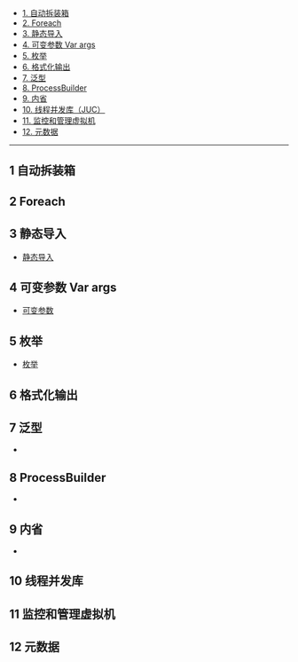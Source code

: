 
* [1. 自动拆装箱](#1-自动拆装箱)
* [2. Foreach](#2-Foreach)
* [3. 静态导入](#3-静态导入)
* [4. 可变参数 Var args](#4-可变参数-Var-args)
* [5. 枚举](#5-枚举)
* [6. 格式化输出](#6-格式化输出)
* [7. 泛型](#7-泛型)
* [8. ProcessBuilder](#8-ProcessBuilder)
* [9. 内省](#9-内省)
* [10. 线程并发库（JUC）](#10-线程并发库)
* [11. 监控和管理虚拟机](#11-监控和管理虚拟机)
* [12. 元数据](#12-元数据)


---

## 1 自动拆装箱
## 2 Foreach
## 3 静态导入
* [静态导入](https://zhuanlan.zhihu.com/p/35756938)
## 4 可变参数 Var args
* [可变参数](https://www.cnblogs.com/lanxuezaipiao/p/3190673.html)
## 5 枚举
* [枚举](https://mp.weixin.qq.com/s?__biz=MzI3NzE0NjcwMg==&mid=402247345&idx=1&sn=a0e1f8cc739dd8cf96ede6ec5181d244&chksm=7967d3904e105a867b1d737bc64e526756125ced5f33cc9a9b35064228f639e391d024e3abde&scene=21#wechat_redirect)
## 6 格式化输出
## 7 泛型
* [](https://www.jianshu.com/p/1b5a6ecd1bdf)
## 8 ProcessBuilder
* [](https://mkyong.com/java/java-processbuilder-examples/)
## 9 内省
* [](https://blog.csdn.net/jiangyu1013/article/details/75280962)
## 10 线程并发库
## 11 监控和管理虚拟机
## 12 元数据




